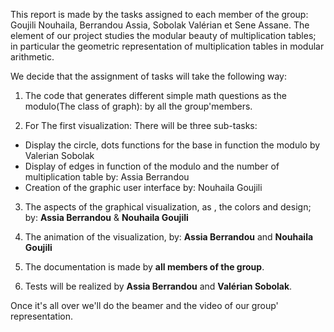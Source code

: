 This report is made by the tasks assigned to each member of the group: Goujili Nouhaila, Berrandou Assia, Sobolak Valérian et Sene Assane. The element of our project studies the modular beauty of multiplication tables; in particular the geometric representation of multiplication tables in modular arithmetic.

We decide that the assignment of tasks will take the following way:

1. The  code that generates different simple math questions as the modulo(The class of graph): by all the group'members. 

2. For The first visualization: There will be three sub-tasks:

<ul>
<li>Display the circle, dots functions for the base in function the modulo by Valerian Sobolak </li>
<li>Display of edges in function of the modulo and the number of multiplication table by: Assia Berrandou </li>
<li>Creation of the graphic user interface by: Nouhaila Goujili</li>
</ul>


3. The aspects of the graphical visualization, as ,  the colors and design; by: **Assia Berrandou** & **Nouhaila Goujili**

4. The animation of the visualization, by: **Assia Berrandou** and **Nouhaila Goujili**

5.  The documentation is made by **all members of the group**. 

6. Tests will be realized by **Assia Berrandou** and **Valérian Sobolak**. 


 


Once it's all over we'll do the beamer and the video of our group' representation.
